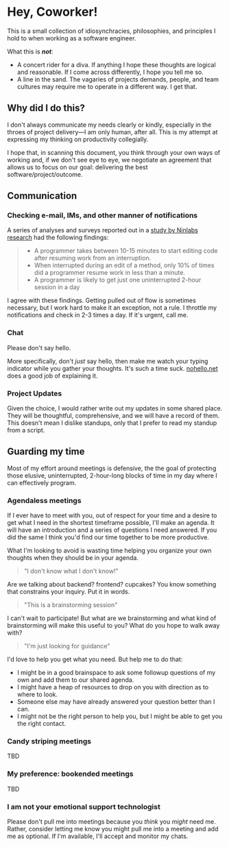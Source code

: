 # Hey, Coworker!

This is a small collection of idiosynchracies, philosophies, and principles I hold to when working as a software engineer.

What this is _**not**_:

* A concert rider for a diva. If anything I hope these thoughts are logical and reasonable. If I come across differently, I hope you tell me so.
* A line in the sand. The vagaries of projects demands, people, and team cultures may require me to operate in a different way. I get that.

## Why did I do this?

I don't always communicate my needs clearly or kindly, especially in the throes of project delivery—I am only human, after all. This is my attempt at expressing my thinking on productivity collegially.

I hope that, in scanning this document, you think through your own ways of working and, if we don't see eye to eye, we negotiate an agreement that allows us to focus on our goal: delivering the best software/project/outcome.

## Communication

### Checking e-mail, IMs, and other manner of notifications

A series of analyses and surveys reported out in a [study by Ninlabs research](https://blog.ninlabs.com/2013/01/programmer-interrupted/) had the following findings:

> * A programmer takes between 10-15 minutes to start editing code after resuming work from an interruption.
> * When interrupted during an edit of a method, only 10% of times did a programmer resume work in less than a minute.
> * A programmer is likely to get just one uninterrupted 2-hour session in a day

I agree with these findings. Getting pulled out of flow is sometimes necessary, but I work hard to make it an exception, not a rule. I throttle my notifications and check in 2-3 times a day. If it's urgent, call me.

### Chat

Please don't say hello.

More specifically, don't _just_ say hello, then make me watch your typing indicator while you gather your thoughts. It's such a time suck. [nohello.net](https://www.nohello.net) does a good job of explaining it.

### Project Updates

Given the choice, I would rather write out my updates in some shared place. They will be thoughtful, comprehensive, and we will have a record of them. This doesn't mean I dislike standups, only that I prefer to read my standup from a script.

## Guarding my time

Most of my effort around meetings is defensive, the the goal of protecting those elusive, uninterrupted, 2-hour-long blocks of time in my day where I can effectively program.

### Agendaless meetings

If I ever have to meet with you, out of respect for your time and a desire to get what I need in the shortest timeframe possible, I'll make an agenda. It will have an introduction and a series of questions I need answered. If you did the same I think you'd find our time together to be more productive.

What I'm looking to avoid is wasting time helping you organize your own thoughts when they should be in your agenda.

> "I don't know what I don't know!"

Are we talking about backend? frontend? cupcakes? You know something that constrains your inquiry. Put it in words.

> "This is a brainstorming session"

I can't wait to participate! But what are we brainstorming and what kind of brainstorming will make this useful to you? What do you hope to walk away with?

> "I'm just looking for guidance"

I'd love to help you get what you need. But help me to do that:

* I might be in a good brainspace to ask some followup questions of my own and add them to our shared agenda.
* I might have a heap of resources to drop on you with direction as to where to look.
* Someone else may have already answered your question better than I can.
* I might not be the right person to help you, but I might be able to get you the right contact.

### Candy striping meetings

TBD

### My preference: bookended meetings

TBD

### I am not your emotional support technologist

Please don't pull me into meetings because you _think_ you _might_ need me. Rather, consider letting me know you might pull me into a meeting and add me as optional. If I'm available, I'll accept and monitor my chats.


